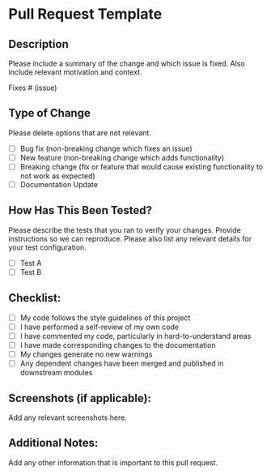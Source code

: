 # Pull Request Template

## **Description**

Please include a summary of the change and which issue is fixed. Also include relevant motivation and context.

Fixes # (issue)

## **Type of Change**

Please delete options that are not relevant.

- [ ] Bug fix (non-breaking change which fixes an issue)
- [ ] New feature (non-breaking change which adds functionality)
- [ ] Breaking change (fix or feature that would cause existing functionality to not work as expected)
- [ ] Documentation Update

## **How Has This Been Tested?**

Please describe the tests that you ran to verify your changes. Provide instructions so we can reproduce. Please also list any relevant details for your test configuration.

- [ ] Test A
- [ ] Test B

## **Checklist:**

- [ ] My code follows the style guidelines of this project
- [ ] I have performed a self-review of my own code
- [ ] I have commented my code, particularly in hard-to-understand areas
- [ ] I have made corresponding changes to the documentation
- [ ] My changes generate no new warnings
- [ ] Any dependent changes have been merged and published in downstream modules

## **Screenshots (if applicable):**

Add any relevant screenshots here.

## **Additional Notes:**

Add any other information that is important to this pull request.
